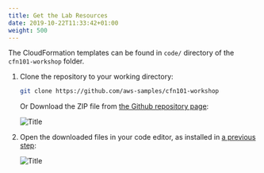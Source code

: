 ```yaml
---
title: Get the Lab Resources
date: 2019-10-22T11:33:42+01:00
weight: 500
---
```


The CloudFormation templates can be found in `code/` directory of the `cfn101-workshop` folder.

1. Clone the repository to your working directory:
    ```bash
    git clone https://github.com/aws-samples/cfn101-workshop
    ```

    Or Download the ZIP file from [the Github repository page](https://github.com/aws-samples/cfn101-workshop):

    ![Title](/20-prerequisites/git-download.png)
1. Open the downloaded files in your code editor, as installed in [a previous step](../300-edit):

    ![Title](/20-prerequisites/vscode.png)

